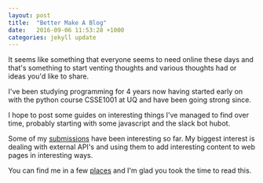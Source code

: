 ```yaml
---
layout: post
title:  "Better Make A Blog"
date:   2016-09-06 11:53:28 +1000
categories: jekyll update
---
```

It seems like something that everyone seems to need online these days and that's something to start venting thoughts and various thoughts had or ideas you'd like to share.

I've been studying programming for 4 years now having started early on with the python course CSSE1001 at UQ and have been going strong since.

I hope to post some guides on interesting things I've managed to find over time, probably starting with some javascript and the slack bot hubot.

Some of my [submissions](https://github.com/UQComputingSociety/uqcs-hubot/pull/60) have been interesting so far. My biggest interest is dealing with external API's and using them to add interesting content to web pages in interesting ways.

You can find me in a few [places](https://davidyoung.tech) and I'm glad you took the time to read this.
